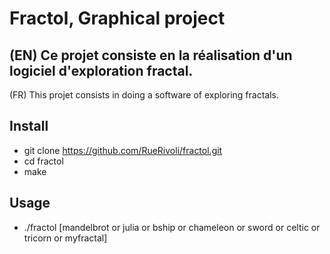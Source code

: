 # Fractol, Graphical project 

(EN)
Ce projet consiste en la réalisation d'un logiciel d'exploration fractal.
------------------------------------------------------------------------------------------------------

(FR)
This projet consists in doing a software of exploring fractals.

## Install
* git clone https://github.com/RueRivoli/fractol.git 
* cd fractol
* make

## Usage
* ./fractol [mandelbrot or julia or bship or chameleon or sword or celtic or tricorn or myfractal]
